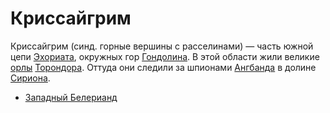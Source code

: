 # Криссайгрим

Криссайгрим (синд. горные вершины с расселинами) — часть южной цепи
[Эхориата](Эхориат.md), окружных гор [Гондолина](Гондолин.md). В этой области
жили великие [орлы](Народы/орлы.md) [Торондора](Личности/Торондор.md). Оттуда
они следили за шпионами [Ангбанда](Ангбанд.md) в долине [Сириона](Сирион.md).


*   [Западный Белерианд](Западный%20Белерианд.md)
